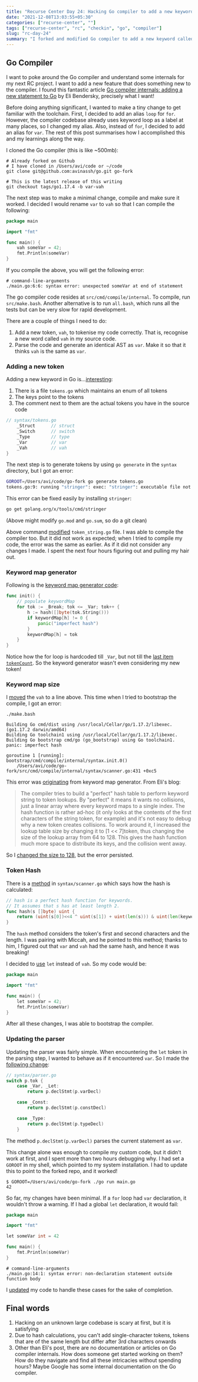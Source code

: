 ```yaml
---
title: "Recurse Center Day 24: Hacking Go compiler to add a new keyword"
date: "2021-12-08T13:03:55+05:30"
categories: ["recurse-center", ""]
tags: ["recurse-center", "rc", "checkin", "go", "compiler"]
slug: "rc-day-24"
summary: "I forked and modified Go compiler to add a new keyword called `let`, as alias for `var`"
---
```


## Go Compiler

I want to poke around the Go compiler and understand some internals for my next RC project. I want to add a new feature that does something new to the compiler. I found this fantastic article [Go compiler internals: adding a new statement to Go](https://eli.thegreenplace.net/2019/go-compiler-internals-adding-a-new-statement-to-go-part-1/) by Eli Bendersky, precisely what I want!

Before doing anything significant, I wanted to make a tiny change to get familiar with the toolchain. First, I decided to add an alias `loop` for `for`. However, the compiler codebase already uses keyword loop as a label at many places, so I changed my alias. Also, instead of `for`, I decided to add an alias for `var`. The rest of this post summarises how I accomplished this and my learnings along the way.

I cloned the Go compiler (this is like \~500mb):

```
# Already forked on Github
# I have cloned in /Users/avi/code or ~/code
git clone git@github.com:avinassh/go.git go-fork 

# This is the latest release of this writing
git checkout tags/go1.17.4 -b var-vah
```

The next step was to make a minimal change, compile and make sure it worked. I decided I would rename `var` to `vah` so that I can compile the following:

```go
package main

import "fmt"

func main() {
	vah someVar = 42;
	fmt.Println(someVar)
}
```

If you compile the above, you will get the following error:

```shell
# command-line-arguments
./main.go:6:6: syntax error: unexpected someVar at end of statement
```

The go compiler code resides at `src/cmd/compile/internal`. To compile, run `src/make.bash`. Another alternative is to run `all.bash`, which runs all the tests but can be very slow for rapid development.

There are a couple of things I need to do:

1. Add a new token, `vah`, to tokenise my code correctly. That is, recognise a new word called `vah` in my source code.
2. Parse the code and generate an identical AST as `var`. Make it so that it thinks `vah` is the same as `var`.

### Adding a new token

Adding a new keyword in Go is...[interesting](https://github.com/avinassh/go/commit/07be904cff):

1. There is a file `tokens.go` which maintains an enum of all tokens
1. The keys point to the tokens
1. The comment next to them are the actual tokens you have in the source code

```go
// syntax/tokens.go
	_Struct      // struct
	_Switch      // switch
	_Type        // type
	_Var         // var
	_Vah 		 // vah
}
```

The next step is to generate tokens by using `go generate` in the `syntax` directory, but I got an error:

```sh
GOROOT=/Users/avi/code/go-fork go generate tokens.go
tokens.go:9: running "stringer": exec: "stringer": executable file not found in $PATH
```

This error can be fixed easily by installing `stringer`:

```sh
go get golang.org/x/tools/cmd/stringer
```

(Above might modify `go.mod` and `go.sum`, so do a git clean)

Above command [modified](https://github.com/avinassh/go/commit/4ba3f6e7d7) `token_string.go` file. I was able to compile the compiler too. But it did not work as expected; when I tried to compile my code, the error was the same as earlier. As if it did not consider any changes I made. I spent the next four hours figuring out and pulling my hair out.

### Keyword map generator

Following is the [keyword map generator code](https://github.com/avinassh/go/blob/go1.17.4/src/cmd/compile/internal/syntax/scanner.go#L426,#L435):

```go
func init() {
	// populate keywordMap
	for tok := _Break; tok <= _Var; tok++ {
		h := hash([]byte(tok.String()))
		if keywordMap[h] != 0 {
			panic("imperfect hash")
		}
		keywordMap[h] = tok
	}
}
```

Notice how the for loop is hardcoded till `_Var`, but not till the [last item `tokenCount`](https://github.com/avinassh/go/blob/go1.17.4/src/cmd/compile/internal/syntax/tokens.go#L70). So the keyword generator wasn't even considering my new token! 

### Keyword map size

I [moved](https://github.com/avinassh/go/commit/e07e586041) the `vah` to a line above. This time when I tried to bootstrap the compile, I got an error:

```shell
./make.bash

Building Go cmd/dist using /usr/local/Cellar/go/1.17.2/libexec. (go1.17.2 darwin/amd64)
Building Go toolchain1 using /usr/local/Cellar/go/1.17.2/libexec.
Building Go bootstrap cmd/go (go_bootstrap) using Go toolchain1.
panic: imperfect hash

goroutine 1 [running]:
bootstrap/cmd/compile/internal/syntax.init.0()
	/Users/avi/code/go-fork/src/cmd/compile/internal/syntax/scanner.go:431 +0xc5
```

This error was [originating](https://github.com/avinassh/go/blob/go1.17.4/src/cmd/compile/internal/syntax/scanner.go#L430,#L432) from keyword map generator. From Eli's blog:

> The compiler tries to build a "perfect" hash table to perform keyword string to token lookups. By "perfect" it means it wants no collisions, just a linear array where every keyword maps to a single index. The hash function is rather ad-hoc (it only looks at the contents of the first characters of the string token, for example) and it's not easy to debug why a new token creates collisions. To work around it, I increased the lookup table size by changing it to [1 << 7]token, thus changing the size of the lookup array from 64 to 128. This gives the hash function much more space to distribute its keys, and the collision went away.

So I [changed the size to 128](https://github.com/avinassh/go/commit/8009619e8e), but the error persisted.

### Token Hash

There is a [method](https://github.com/avinassh/go/blob/go1.17.4/src/cmd/compile/internal/syntax/scanner.go#L418,#L422) in `syntax/scanner.go` which says how the hash is calculated:

```go
// hash is a perfect hash function for keywords.
// It assumes that s has at least length 2.
func hash(s []byte) uint {
	return (uint(s[0])<<4 ^ uint(s[1]) + uint(len(s))) & uint(len(keywordMap)-1)
}
```

The `hash` method considers the token's first and second characters and the length. I was pairing with Miccah, and he pointed to this method; thanks to him, I figured out that `var` and `vah` had the same hash, and hence it was breaking!

I decided to [use](https://github.com/avinassh/go/commit/2886c0344c) `let` instead of `vah`. So my code would be:

```go
package main

import "fmt"

func main() {
	let someVar = 42;
	fmt.Println(someVar)
}
```

After all these changes, I was able to bootstrap the compiler.

### Updating the parser

Updating the parser was fairly simple. When encountering the `let` token in the parsing step, I wanted to behave as if it encountered `var`. So I made the [following change](https://github.com/avinassh/go/commit/50f8bd505c):

```go
// syntax/parser.go
switch p.tok {
	case _Var, _Let:
		return p.declStmt(p.varDecl)

	case _Const:
		return p.declStmt(p.constDecl)

	case _Type:
		return p.declStmt(p.typeDecl)
	}
```

The method `p.declStmt(p.varDecl)` parses the current statement as `var`.

This change alone was enough to compile my custom code, but it didn't work at first, and I spent more than two hours debugging why. I had set a `GOROOT` in my shell, which pointed to my system installation. I had to update this to point to the forked repo, and it worked!

```
$ GOROOT=/Users/avi/code/go-fork ./go run main.go
42
```

So far, my changes have been minimal. If a `for` loop had `var` declaration, it wouldn't throw a warning. If I had a global `let` declaration, it would fail: 

```go
package main

import "fmt"

let someVar int = 42

func main() {
	fmt.Println(someVar)
}
```

```shell
# command-line-arguments
./main.go:14:1: syntax error: non-declaration statement outside function body
```
I [updated](https://github.com/avinassh/go/commit/454505b7a9) my code to handle these cases for the sake of completion.

## Final words

1. Hacking on an unknown large codebase is scary at first, but it is satisfying
1. Due to hash calculations, you can't add single-character tokens, tokens that are of the same length but differ after 3rd characters onwards
1. Other than Eli's post, there are no documentation or articles on Go compiler internals. How does someone get started working on them? How do they navigate and find all these intricacies without spending hours? Maybe Google has some internal documentation on the Go compiler.
